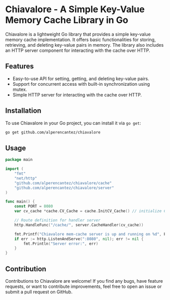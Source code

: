 # Chiavalore - A Simple Key-Value Memory Cache Library in Go

Chiavalore is a lightweight Go library that provides a simple key-value memory cache implementation. It offers basic functionalities for storing, retrieving, and deleting key-value pairs in memory. The library also includes an HTTP server component for interacting with the cache over HTTP.

## Features

- Easy-to-use API for setting, getting, and deleting key-value pairs.
- Support for concurrent access with built-in synchronization using mutex.
- Simple HTTP server for interacting with the cache over HTTP.

## Installation

To use Chiavalore in your Go project, you can install it via `go get`:

```bash
go get github.com/alperencantez/chiavalore
```

## Usage

```go
package main

import (
	"fmt"
	"net/http"
	"github.com/alperencantez/chiavalore/cache"
	"github.com/alperencantez/chiavalore/server"
)

func main() {
	const PORT = 8080
	var cv_cache *cache.CV_Cache = cache.InitCV_Cache() // initialize Chiavalore

	// Route definition for handler server
	http.HandleFunc("/cache/", server.CacheHandler(cv_cache))

	fmt.Printf("Chiavalore mem-cache server is up and running on %d", PORT)
	if err := http.ListenAndServe(":8080", nil); err != nil {
		fmt.Println("Server error:", err)
	}
}

```

## Contribution

Contributions to Chiavalore are welcome! If you find any bugs, have feature requests, or want to contribute improvements, feel free to open an issue or submit a pull request on GitHub.
